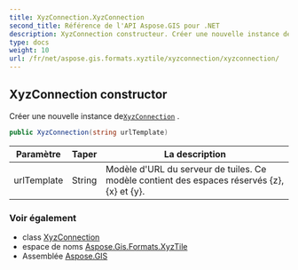 ```yaml
---
title: XyzConnection.XyzConnection
second_title: Référence de l'API Aspose.GIS pour .NET
description: XyzConnection constructeur. Créer une nouvelle instance deXyzConnection .
type: docs
weight: 10
url: /fr/net/aspose.gis.formats.xyztile/xyzconnection/xyzconnection/
---
```

## XyzConnection constructor

Créer une nouvelle instance de[`XyzConnection`](../) .

```csharp
public XyzConnection(string urlTemplate)
```

| Paramètre | Taper | La description |
| --- | --- | --- |
| urlTemplate | String | Modèle d'URL du serveur de tuiles. Ce modèle contient des espaces réservés {z}, {x} et {y}. |

### Voir également

* class [XyzConnection](../)
* espace de noms [Aspose.Gis.Formats.XyzTile](../../xyzconnection/)
* Assemblée [Aspose.GIS](../../../)


